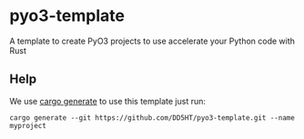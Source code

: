 # pyo3-template

A template to create PyO3 projects to use accelerate your Python code with Rust

## Help

We use [cargo generate][0]
to use this template just run:

```cargo generate --git https://github.com/DD5HT/pyo3-template.git --name myproject```

[0]: https://github.com/ashleygwilliams/cargo-generate